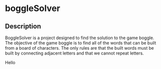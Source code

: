 # boggleSolver

## Description<BR>
BoggleSolver is a project designed to find the solution to the game boggle. The objective of the game boggle is to find all of the words that can be built from a board of characters. The only rules are that the built words must be built by connecting adjacent letters and that we cannot repeat letters.
  
Hello
